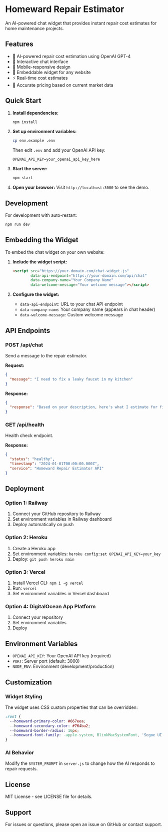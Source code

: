 # Homeward Repair Estimator

An AI-powered chat widget that provides instant repair cost estimates for home maintenance projects.

## Features

- 🤖 AI-powered repair cost estimation using OpenAI GPT-4
- 💬 Interactive chat interface
- 📱 Mobile-responsive design
- 🔧 Embeddable widget for any website
- ⚡ Real-time cost estimates
- 🎯 Accurate pricing based on current market data

## Quick Start

1. **Install dependencies:**
   ```bash
   npm install
   ```

2. **Set up environment variables:**
   ```bash
   cp env.example .env
   ```
   Then edit `.env` and add your OpenAI API key:
   ```
   OPENAI_API_KEY=your_openai_api_key_here
   ```

3. **Start the server:**
   ```bash
   npm start
   ```

4. **Open your browser:**
   Visit `http://localhost:3000` to see the demo.

## Development

For development with auto-restart:
```bash
npm run dev
```

## Embedding the Widget

To embed the chat widget on your own website:

1. **Include the widget script:**
   ```html
   <script src="https://your-domain.com/chat-widget.js" 
           data-api-endpoint="https://your-domain.com/api/chat"
           data-company-name="Your Company Name"
           data-welcome-message="Your welcome message"></script>
   ```

2. **Configure the widget:**
   - `data-api-endpoint`: URL to your chat API endpoint
   - `data-company-name`: Your company name (appears in chat header)
   - `data-welcome-message`: Custom welcome message

## API Endpoints

### POST /api/chat
Send a message to the repair estimator.

**Request:**
```json
{
  "message": "I need to fix a leaky faucet in my kitchen"
}
```

**Response:**
```json
{
  "response": "Based on your description, here's what I estimate for fixing a leaky faucet:\n\n**Materials:** $15 - $50\n**Labor:** $75 - $150 (if professional)\n**Total Estimate:** $90 - $200\n\n**Additional Considerations:**\n- May need replacement parts (O-rings, washers)\n- Consider if it's a simple fix or needs professional attention\n\n**Next Steps:**\n- Try tightening connections first\n- If that doesn't work, consider calling a plumber\n\nWould you like me to break down any specific part of this estimate?"
}
```

### GET /api/health
Health check endpoint.

**Response:**
```json
{
  "status": "healthy",
  "timestamp": "2024-01-01T00:00:00.000Z",
  "service": "Homeward Repair Estimator API"
}
```

## Deployment

### Option 1: Railway
1. Connect your GitHub repository to Railway
2. Set environment variables in Railway dashboard
3. Deploy automatically on push

### Option 2: Heroku
1. Create a Heroku app
2. Set environment variables: `heroku config:set OPENAI_API_KEY=your_key`
3. Deploy: `git push heroku main`

### Option 3: Vercel
1. Install Vercel CLI: `npm i -g vercel`
2. Run: `vercel`
3. Set environment variables in Vercel dashboard

### Option 4: DigitalOcean App Platform
1. Connect your repository
2. Set environment variables
3. Deploy

## Environment Variables

- `OPENAI_API_KEY`: Your OpenAI API key (required)
- `PORT`: Server port (default: 3000)
- `NODE_ENV`: Environment (development/production)

## Customization

### Widget Styling
The widget uses CSS custom properties that can be overridden:

```css
:root {
  --homeward-primary-color: #667eea;
  --homeward-secondary-color: #764ba2;
  --homeward-border-radius: 16px;
  --homeward-font-family: -apple-system, BlinkMacSystemFont, 'Segoe UI', Roboto, sans-serif;
}
```

### AI Behavior
Modify the `SYSTEM_PROMPT` in `server.js` to change how the AI responds to repair requests.

## License

MIT License - see LICENSE file for details.

## Support

For issues or questions, please open an issue on GitHub or contact support.
